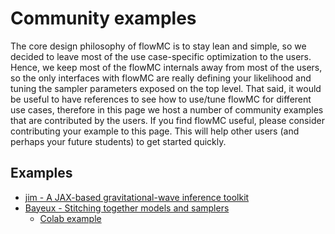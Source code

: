 # Community examples

The core design philosophy of flowMC is to stay lean and simple, so we decided to leave most of the use case-specific optimization to the users. Hence, we keep most of the flowMC internals away from most of the users,
so the only interfaces with flowMC are really defining your likelihood and tuning the sampler parameters exposed on the top level.
That said, it would be useful to have references to see how to use/tune flowMC for different use cases, therefore in this page we host a number of community examples that are contributed by the users.
If you find flowMC useful, please consider contributing your example to this page. This will help other users (and perhaps your future students) to get started quickly.

## Examples

- [jim - A JAX-based gravitational-wave inference toolkit](https://github.com/kazewong/jim)
- [Bayeux - Stitching together models and samplers](https://github.com/jax-ml/bayeux)
  - [Colab example](https://colab.research.google.com/drive/1-PhneVVik5GUq6w2HlKOsqvus13ZLaBH?usp=sharing)